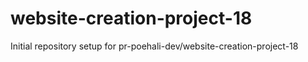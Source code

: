 # website-creation-project-18

Initial repository setup for pr-poehali-dev/website-creation-project-18